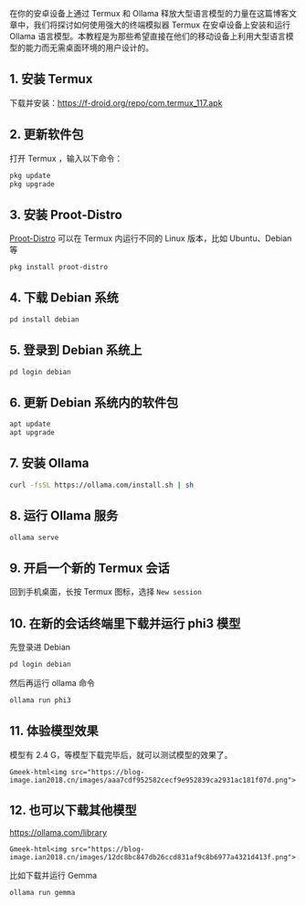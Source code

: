 在你的安卓设备上通过 Termux 和 Ollama 释放大型语言模型的力量在这篇博客文章中，我们将探讨如何使用强大的终端模拟器 Termux 在安卓设备上安装和运行 Ollama 语言模型。本教程是为那些希望直接在他们的移动设备上利用大型语言模型的能力而无需桌面环境的用户设计的。

## 1. 安装 Termux 

下载并安装：https://f-droid.org/repo/com.termux_117.apk

## 2. 更新软件包

打开 Termux ，输入以下命令：
```bash
pkg update
pkg upgrade
```

## 3. 安装 Proot-Distro 

[Proot-Distro](https://github.com/termux/proot-distro) 可以在 Termux 内运行不同的 Linux 版本，比如 Ubuntu、Debian 等

```bash
pkg install proot-distro
```

## 4. 下载 Debian 系统
```bash
pd install debian
```

## 5. 登录到 Debian 系统上
```bash
pd login debian
```

## 6. 更新 Debian 系统内的软件包
```bash
apt update
apt upgrade
```

## 7. 安装 Ollama
```bash
curl -fsSL https://ollama.com/install.sh | sh
```

## 8. 运行 Ollama 服务
```bash
ollama serve
```

## 9. 开启一个新的 Termux 会话

回到手机桌面，长按 Termux 图标，选择 `New session`

## 10. 在新的会话终端里下载并运行 phi3 模型
先登录进 Debian 
```bash
pd login debian
```
然后再运行 ollama 命令
```bash
ollama run phi3
```

## 11. 体验模型效果

模型有 2.4 G，等模型下载完毕后，就可以测试模型的效果了。

`Gmeek-html<img src="https://blog-image.ian2018.cn/images/aaa7cdf952582cecf9e952839ca2931ac181f07d.png">`

## 12. 也可以下载其他模型

https://ollama.com/library

`Gmeek-html<img src="https://blog-image.ian2018.cn/images/12dc8bc847db26ccd831af9c8b6977a4321d413f.png">`

比如下载并运行 Gemma
```bash
ollama run gemma
```

<!-- ##{"timestamp":1718351611}## -->